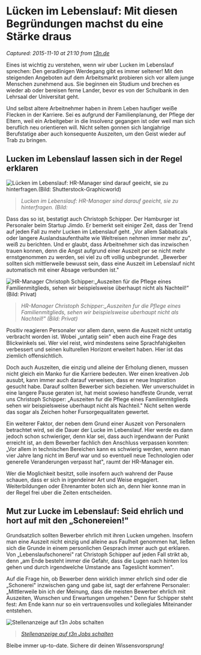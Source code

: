 # Lücken im Lebenslauf: Mit diesen Begründungen machst du eine Stärke draus

_Captured: 2015-11-10 at 21:10 from [t3n.de](http://t3n.de/news/luecken-im-lebenslauf-hr-manager-654953/?utm_source=feedburner+t3n+News+12.000er&utm_medium=feed&utm_campaign=Feed%3A+aktuell%2Ffeeds%2Frss+%28t3n+News%29)_

Eines ist wichtig zu verstehen, wenn wir uber Lucken im Lebenslauf sprechen: Den geradlinigen Werdegang gibt es immer seltener! Mit den steigenden Angeboten auf dem Arbeitsmarkt probieren sich vor allem junge Menschen zunehmend aus. Sie beginnen ein Studium und brechen es wieder ab oder bereisen ferne Lander, bevor es von der Schulbank in den Lehrsaal der Universitat geht.

Und selbst altere Arbeitnehmer haben in ihrem Leben haufiger weiße Flecken in der Karriere. Sei es aufgrund der Familienplanung, der Pflege der Eltern, weil ein Arbeitgeber in die Insolvenz gegangen ist oder weil man sich beruflich neu orientieren will. Nicht selten gonnen sich langjahrige Berufstatige aber auch konsequente Auszeiten, um den Geist wieder auf Trab zu bringen.

## Lucken im Lebenslauf lassen sich in der Regel erklaren

![Lücken im Lebenslauf: HR-Manager sind darauf geeicht, sie zu hinterfragen.\(Bild:  Shutterstock-Graphicworld\)](http://t3n.de/news/wp-content/uploads/2015/11/luecken-im-lebenslauf-interview-hr-manager-595x371.jpg)

> _Lucken im Lebenslauf: HR-Manager sind darauf geeicht, sie zu hinterfragen. (Bild:_

Dass das so ist, bestatigt auch Christoph Schipper. Der Hamburger ist Personaler beim Startup Jimdo. Er bemerkt seit einiger Zeit, dass der Trend auf jeden Fall zu mehr Lucken im Lebenslauf geht. „Vor allem Sabbaticals oder langere Auslandsaufenthalte wie Weltreisen nehmen immer mehr zu", weiß zu berichten. Und er glaubt, dass Arbeitnehmer sich das inzwischen trauen konnen, denn die Angst aufgrund einer Auszeit per se nicht mehr ernstgenommen zu werden, sei viel zu oft vollig unbegrundet. „Bewerber sollten sich mittlerweile bewusst sein, dass eine Auszeit im Lebenslauf nicht automatisch mit einer Absage verbunden ist."

![HR-Manager Christoph Schipper:„Auszeiten für die Pflege eines Familienmitglieds, sehen wir beispielsweise überhaupt nicht als Nachteil!“ \(Bild: Privat\)](http://t3n.de/news/wp-content/uploads/2015/11/christoph-shipper-jimdo-230x230.jpg)

> _HR-Manager Christoph Schipper:„Auszeiten fur die Pflege eines Familienmitglieds, sehen wir beispielsweise uberhaupt nicht als Nachteil!" (Bild: Privat)_

Positiv reagieren Personaler vor allem dann, wenn die Auszeit nicht untatig verbracht worden ist. Wobei „untatig sein" eben auch eine Frage des Blickwinkels sei. Wer viel reist, wird mindestens seine Sprachfahigkeiten verbessert und seinen kulturellen Horizont erweitert haben. Hier ist das ziemlich offensichtlich.

Doch auch Auszeiten, die einzig und alleine der Erholung dienen, mussen nicht gleich ein Manko fur die Karriere bedeuten. Wer einen kreativen Job ausubt, kann immer auch darauf verweisen, dass er neue Inspiration gesucht habe. Darauf sollten Bewerber sich beziehen. Wer unverschuldet in eine langere Pause geraten ist, hat meist sowieso handfeste Grunde, verrat uns Christoph Schipper: „Auszeiten fur die Pflege eines Familienmitglieds sehen wir beispielsweise uberhaupt nicht als Nachteil." Nicht selten werde das sogar als Zeichen hoher Fursorgequalitaten gewertet.

Ein weiterer Faktor, der neben dem Grund einer Auszeit von Personalern betrachtet wird, sei die Dauer der Lucke im Lebenslauf. Hier werde es dann jedoch schon schwieriger, denn klar sei, dass auch irgendwann der Punkt erreicht ist, an dem Bewerber fachlich den Anschluss verpassen konnten: „Vor allem in technischen Bereichen kann es schwierig werden, wenn man vier Jahre lang nicht im Beruf war und so eventuell neue Technologien oder generelle Veranderungen verpasst hat", raumt der HR-Manager ein.

Wer die Moglichkeit besitzt, solle insofern auch wahrend der Pause schauen, dass er sich in irgendeiner Art und Weise engagiert. Weiterbildungen oder Ehrenamter boten sich an, denn hier konne man in der Regel frei uber die Zeiten entscheiden.

## Mut zur Lucke im Lebenslauf: Seid ehrlich und hort auf mit den „Schonereien!"

Grundsatzlich sollten Bewerber ehrlich mit ihren Lucken umgehen. Insofern man eine Auszeit nicht einzig und alleine aus Faulheit genommen hat, ließen sich die Grunde in einem personlichen Gesprach immer auch gut erklaren. Von „Lebenslaufschonerei" rat Christoph Schipper auf jeden Fall strikt ab, denn „am Ende besteht immer die Gefahr, dass die Lugen nach hinten los gehen und durch irgendwelche Umstande ans Tageslicht kommen".

Auf die Frage hin, ob Bewerber denn wirklich immer ehrlich sind oder die „Schonerei" inzwischen gang und gabe ist, sagt der erfahrene Personaler: „Mittlerweile bin ich der Meinung, dass die meisten Bewerber ehrlich mit Auszeiten, Wunschen und Erwartungen umgehen." Denn fur Schipper steht fest: Am Ende kann nur so ein vertrauensvolles und kollegiales Miteinander entstehen.

![Stellenanzeige auf t3n Jobs schalten](http://t3n.sc/core/images/specials/banner_stuhl_frei_kampagne_stuhl_ressort.png)

> _[Stellenanzeige auf t3n Jobs schalten](http://t3n.de/jobs/choose/?ref=stuhlb)_

Bleibe immer up-to-date. Sichere dir deinen Wissensvorsprung!
